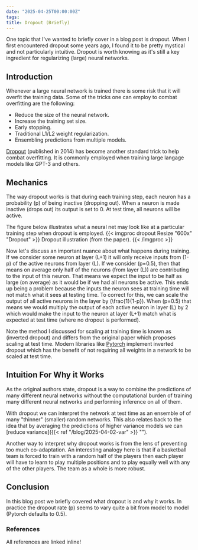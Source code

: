 ```yaml
---
date: "2025-04-25T00:00:00Z"
tags:
title: Dropout (Briefly)
---
```


One topic that I've wanted to briefly cover in a blog post is dropout. When I first encountered dropout some years ago, I found it to be pretty mystical and not particularly intuitive. Dropout is worth knowing as it's still a key ingredient for regularizing (large) neural networks.

## Introduction 

Whenever a large neural network is trained there is some risk that it will overfit the training data. Some of the tricks one can employ to combat overfitting are the following:
- Reduce the size of the neural network.
- Increase the training set size.
- Early stopping.
- Traditional L1/L2 weight regularization.
- Ensembling predictions from multiple models.

[Dropout](https://www.cs.toronto.edu/~rsalakhu/papers/srivastava14a.pdf) (published in 2014) has become another standard trick to help combat overfitting. It is commonly employed when training large langage models like GPT-3 and others. 


## Mechanics 
The way dropout works is that during each training step, each neuron has a probability \(p\) of being inactive (dropping out). When a neuron is made inactive (drops out) its output is set to 0. At test time, all neurons will be active.

The figure below illustrates what a neural net may look like at a particular training step when dropout is employed.
{{< imgproc dropout Resize "600x" "Dropout" >}} Dropout illustration (from the paper). {{< /imgproc >}}

Now let's discuss an important nuance about what happens during training.
If we consider some neuron at layer \(L+1\) it will only receive inputs from \(1-p\) of the active neurons from layer \(L\). If we consider \(p=0.5\), then that means on average only half of the neurons (from layer \(L\)) are contributing to the input of this neuron. That means we expect the input to be half as large (on average) as it would be if we had all neurons be active. This ends up being a problem because the inputs the neuron sees at training time will not match what it sees at testing time. To correct for this, we can scale the output of all active neurons in the layer by \(\frac{1}{1-p}\). When \(p=0.5\) that means we would multiply the output of each active neuron in layer \(L\) by 2  which would make the input to the neuron at layer \(L+1\) match what is expected at test time (where no dropout is performed).

Note the method I discussed for scaling at training time is known as (inverted dropout) and differs from the original paper which proposes scaling at test time. Modern libraries like [Pytorch](https://pytorch.org/docs/stable/generated/torch.nn.Dropout.html) implement inverted dropout which has the benefit of not requiring all weights in a network to be scaled at test time.

## Intuition For Why it Works 
As the original authors state, dropout is a way to combine the predictions of many different neural networks without the computational burden of training many different neural networks and performing inference on all of them.

With dropout we can interpret the network at test time as an ensemble of of many "thinner" (smaller) random networks. This also relates back to the idea that by averaging the predictions of higher variance models we can [reduce variance]({{< ref "/blog/2025-04-02-var" >}} ""). 

Another way to interpret why dropout works is from the lens of preventing too much co-adaptation. An interesting analogy here is that if a basketball team is forced to train with a random half of the players then each player will have to learn to play multiple positions and to play equally well with any of the other players. The team as a whole is more robust.

## Conclusion
In this blog post we briefly covered what dropout is and why it works. In practice the dropout rate \(p\) seems to vary quite a bit from model to model (Pytorch defaults to 0.5). 

### References
All references are linked inline!

